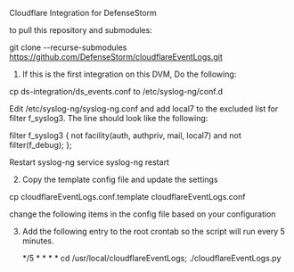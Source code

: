 Cloudflare Integration for DefenseStorm

to pull this repository and submodules:

git clone --recurse-submodules https://github.com/DefenseStorm/cloudflareEventLogs.git

1. If this is the first integration on this DVM, Do the following:

  cp ds-integration/ds_events.conf to /etc/syslog-ng/conf.d

  Edit /etc/syslog-ng/syslog-ng.conf and add local7 to the excluded list for filter f_syslog3.  The line should look like the following:

  filter f_syslog3 { not facility(auth, authpriv, mail, local7) and not filter(f_debug); };

  Restart syslog-ng
    service syslog-ng restart

2. Copy the template config file and update the settings

  cp cloudflareEventLogs.conf.template cloudflareEventLogs.conf

  change the following items in the config file based on your configuration

3. Add the following entry to the root crontab so the script will run every
   5 minutes.

   */5 * * * * cd /usr/local/cloudflareEventLogs; ./cloudflareEventLogs.py
